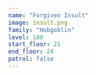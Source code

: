 ```yaml
---
name: "Forgiven Insult"
image: insult.png
family: "Hobgoblin"
level: 100
start_floor: 21
end_floor: 24
patrol: false
---
```

